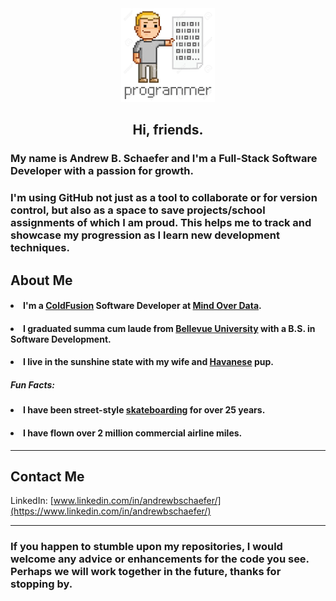 <div id="header" align="center">
  <img src="programmer.png" height= "150" width="150"/>
</div>

<h2 align="center">Hi, friends.</h2> 


<h3>My name is Andrew B. Schaefer and I'm a Full-Stack Software Developer with a passion for growth.</h3> 

<h3>I'm using GitHub not just as a tool to collaborate or for version control, but also as a space to save projects/school assignments of which I am proud. This helps me to track and showcase my progression as I learn new development techniques.
  
<h2>About Me</h2>
  <h4><li>I'm a <a href="https://helpx.adobe.com/coldfusion/developing-applications/the-cfml-programming-language.html">ColdFusion</a> Software Developer at <a href="mind-over-data.com">Mind Over Data</a>.</li></h4>
  <h4><li>I graduated summa cum laude from <a href="https://www.bellevue.edu/">Bellevue University</a> with a B.S. in Software Development.</li></h4>
  <h4><li>I live in the sunshine state with my wife and <a href="https://www.akc.org/dog-breeds/havanese/">Havanese<a/> pup.</li></h4>
  <h5>Fun Facts:</h5>
  <h4><li>I have been street-style <a href="https://olympics.com/en/sports/skateboarding/">skateboarding</a> for over 25 years.</li></h4>
  <h4><li>I have flown over 2 million commercial airline miles.</h4></li>
  
<hr>

<h2>Contact Me</h2>

LinkedIn: 
[www.linkedin.com/in/andrewbschaefer/](https://www.linkedin.com/in/andrewbschaefer/)
  
 <hr>

<h3>If you happen to stumble upon my repositories, I would welcome any advice or enhancements for the code you see. Perhaps we will work together in the future, thanks for stopping by.</h3>
